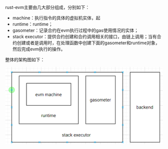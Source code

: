 rust-evm主要由几大部分组成，分别如下：
- machine：执行指令的具体的虚拟机实体，起
- runtime：runtime；
- gasometer：记录合约在evm执行过程中的gas使用情况的实体；
- stack executor：提供合约创建和合约调用相关的接口，由链上调用；当有合约创建或者是调用时，在处理函数中创建下面的gasometer和runtime对象，然后完成evm执行的操作。



整体的架构图如下：

![rust-evm架构图](assets/架构.png)
